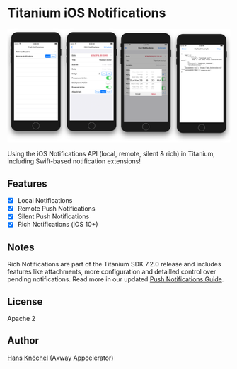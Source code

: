 # Titanium iOS Notifications

<img src="./screenshot.png" alt="Titanium iOS Notifications" width="900" />

Using the iOS Notifications API (local, remote, silent & rich) in Titanium, including Swift-based notification extensions!

## Features

- [x] Local Notifications
- [x] Remote Push Notifications
- [x] Silent Push Notifications
- [x] Rich Notifications (iOS 10+)

## Notes

Rich Notifications are part of the Titanium SDK 7.2.0 release and includes features like attachments, more configuration
and detailled control over pending notifications. Read more in our updated [Push Notifications Guide](https://wiki.appcelerator.org/display/guides2/Sending+and+Scheduling+Push+Notifications#SendingandSchedulingPushNotifications-RichNotifications(iOS10andlater)).

## License

Apache 2

## Author

[Hans Knöchel](https://github.com/hansemannn) (Axway Appcelerator)

